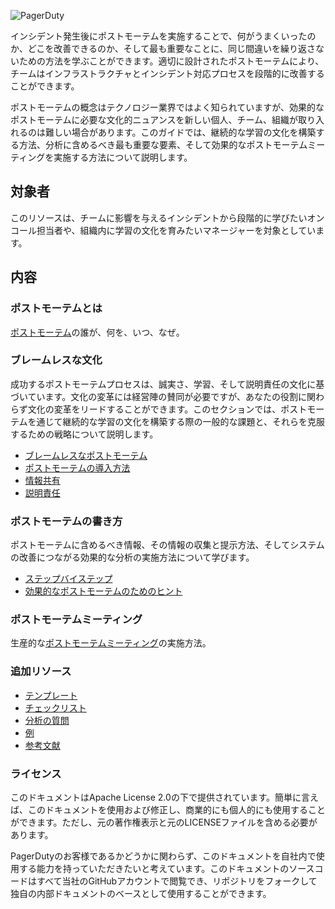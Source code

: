 ![PagerDuty](assets/img/headers/Postmortems-Title.png)

インシデント発生後にポストモーテムを実施することで、何がうまくいったのか、どこを改善できるのか、そして最も重要なことに、同じ間違いを繰り返さないための方法を学ぶことができます。適切に設計されたポストモーテムにより、チームはインフラストラクチャとインシデント対応プロセスを段階的に改善することができます。

ポストモーテムの概念はテクノロジー業界ではよく知られていますが、効果的なポストモーテムに必要な文化的ニュアンスを新しい個人、チーム、組織が取り入れるのは難しい場合があります。このガイドでは、継続的な学習の文化を構築する方法、分析に含めるべき最も重要な要素、そして効果的なポストモーテムミーティングを実施する方法について説明します。

## 対象者
このリソースは、チームに影響を与えるインシデントから段階的に学びたいオンコール担当者や、組織内に学習の文化を育みたいマネージャーを対象としています。

## 内容
### ポストモーテムとは
[ポストモーテム](what_is.md)の誰が、何を、いつ、なぜ。

### ブレームレスな文化
成功するポストモーテムプロセスは、誠実さ、学習、そして説明責任の文化に基づいています。文化の変革には経営陣の賛同が必要ですが、あなたの役割に関わらず文化の変革をリードすることができます。このセクションでは、ポストモーテムを通じて継続的な学習の文化を構築する際の一般的な課題と、それらを克服するための戦略について説明します。

- [ブレームレスなポストモーテム](culture/blameless.md)
- [ポストモーテムの導入方法](culture/introduce.md)
- [情報共有](culture/sharing.md)
- [説明責任](culture/accountability.md)

### ポストモーテムの書き方
ポストモーテムに含めるべき情報、その情報の収集と提示方法、そしてシステムの改善につながる効果的な分析の実施方法について学びます。

- [ステップバイステップ](how_to_write/writing.md)
- [効果的なポストモーテムのためのヒント](how_to_write/effective_postmortems.md)

### ポストモーテムミーティング
生産的な[ポストモーテムミーティング](meeting.md)の実施方法。

### 追加リソース

- [テンプレート](resources/post_mortem_template.md)
- [チェックリスト](resources/checklist.md)
- [分析の質問](resources/analysis.md)
- [例](resources/examples.md)
- [参考文献](resources/reading.md)

### ライセンス
このドキュメントはApache License 2.0の下で提供されています。簡単に言えば、このドキュメントを使用および修正し、商業的にも個人的にも使用することができます。ただし、元の著作権表示と元のLICENSEファイルを含める必要があります。

PagerDutyのお客様であるかどうかに関わらず、このドキュメントを自社内で使用する能力を持っていただきたいと考えています。このドキュメントのソースコードはすべて当社のGitHubアカウントで閲覧でき、リポジトリをフォークして独自の内部ドキュメントのベースとして使用することができます。
